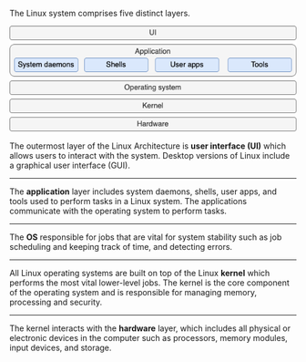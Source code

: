 The Linux system comprises five distinct layers.

![Five layers of Linux architecture](images/LinuxArchitecture.png)

The outermost layer of the Linux Architecture is **user interface (UI)** which allows
users to interact with the system. Desktop versions of Linux include a graphical user
interface (GUI).

---

The **application** layer includes system daemons, shells, user apps, and tools used to
perform tasks in a Linux system. The applications communicate with the operating system
to perform tasks.

---

The **OS** responsible for jobs that are vital for system stability such as job
scheduling and keeping track of time, and detecting errors.

---

All Linux operating systems are built on top of the Linux **kernel** which performs the
most vital lower-level jobs. The kernel is the core component of the operating system
and is responsible for managing memory, processing and security.

---

The kernel interacts with the **hardware** layer, which includes all physical or
electronic devices in the computer such as processors, memory modules, input devices,
and storage.
